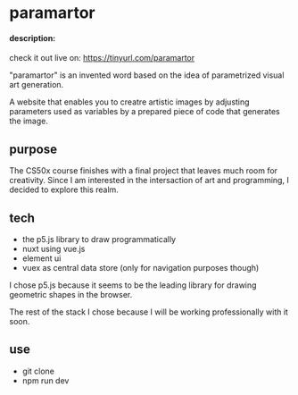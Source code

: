 # paramartor

#### description:

check it out live on: https://tinyurl.com/paramartor

"paramartor" is an invented word based on the idea of parametrized visual art generation.

A website that enables you to creatre artistic images by adjusting parameters used as variables by a prepared piece of code that generates the image.

## purpose

The CS50x course finishes with a final project that leaves much room for creativity. Since I am interested in the intersaction of art and programming, I decided to explore this realm.

## tech

-   the p5.js library to draw programmatically
-   nuxt using vue.js
-   element ui
-   vuex as central data store (only for navigation purposes though)

I chose p5.js because it seems to be the leading library for drawing geometric shapes in the browser.

The rest of the stack I chose because I will be working professionally with it soon.

## use

-   git clone
-   npm run dev
